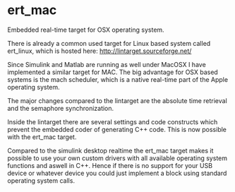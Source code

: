 # ert_mac
Embedded real-time target for OSX operating system.
 
There is already a common used target for Linux based system called
ert_linux, which is hosted here: http://lintarget.sourceforge.net/
 
Since Simulink and Matlab are running as well under MacOSX I have implemented
a similar target for MAC. The big advantage for OSX based systems is the mach
scheduler, which is a native real-time part of the Apple operating system.
 
The major changes compared to the lintarget are the absolute time retrieval and 
the semaphore synchronization.
 
Inside the lintarget there are several settings and code constructs which prevent
the embedded coder of generating C++ code. This is now possible with the 
ert_mac target.

Compared to the simulink desktop realtime the ert_mac target makes it possible to use
your own custom drivers with all available operating system functions and aswell in C++.
Hence if there is no support for your USB device or whatever device you could just
implement a block using standard operating system calls.
